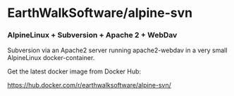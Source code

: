 # EarthWalkSoftware/alpine-svn

### AlpineLinux + Subversion + Apache 2 + WebDav

Subversion via an Apache2 server running apache2-webdav in a very small AlpineLinux docker-container.

Get the latest docker image from Docker Hub:

  https://hub.docker.com/r/earthwalksoftware/alpine-svn/ 
